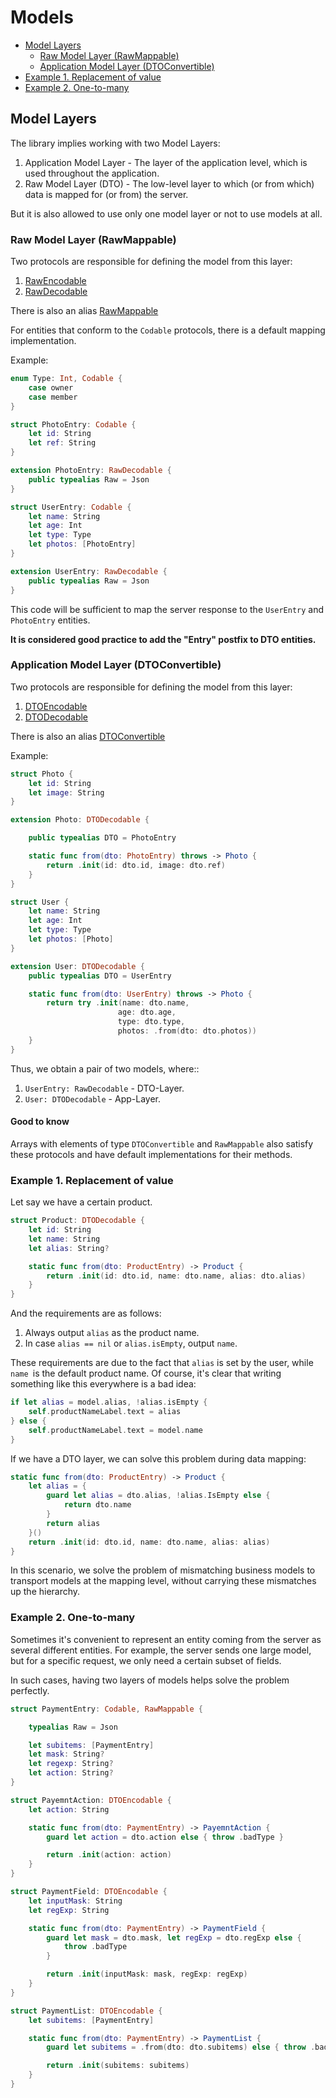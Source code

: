 # Models

- [Model Layers](#modellayer)
  - [Raw Model Layer (RawMappable)](#rawmodellayer)
  - [Application Model Layer (DTOConvertible)](#aplicationmodellayer)
- [Example 1. Replacement of value](#example1)
- [Example 2. One-to-many](#example2)

## Model Layers <a name="modellayer"></a>

The library implies working with two Model Layers:

1) Application Model Layer - The layer of the application level, which is used throughout the application.
2) Raw Model Layer (DTO) - The low-level layer to which (or from which) data is mapped for (or from) the server. 

But it is also allowed to use only one model layer or not to use models at all.

### Raw Model Layer (RawMappable) <a name="rawmodellayer"></a>

Two protocols are responsible for defining the model from this layer:

1) [RawEncodable](https://surfstudio.github.io/NodeKit/Protocols/RawEncodable.html)
2) [RawDecodable](https://surfstudio.github.io/NodeKit/Protocols/RawDecodable.html)

There is also an alias [RawMappable](https://surfstudio.github.io/NodeKit/Typealiases.html#/s:10CoreNetKit14RawMappable)

For entities that conform to the `Codable` protocols, there is a default mapping implementation.

Example:

```Swift
enum Type: Int, Codable {
    case owner
    case member
}

struct PhotoEntry: Codable {
    let id: String
    let ref: String
}

extension PhotoEntry: RawDecodable {
    public typealias Raw = Json
}

struct UserEntry: Codable {
    let name: String
    let age: Int
    let type: Type
    let photos: [PhotoEntry]
}

extension UserEntry: RawDecodable {
    public typealias Raw = Json
}
```

This code will be sufficient to map the server response to the `UserEntry` and `PhotoEntry` entities.

**It is considered good practice to add the "Entry" postfix to DTO entities.**

### Application Model Layer (DTOConvertible) <a name="aplicationmodellayer"></a>

Two protocols are responsible for defining the model from this layer:

1) [DTOEncodable](https://surfstudio.github.io/NodeKit/Protocols/DTOEncodable.html)
2) [DTODecodable](https://surfstudio.github.io/NodeKit/Protocols/DTODecodable.html)

There is also an alias [DTOConvertible](https://surfstudio.github.io/NodeKit/Typealiases.html#/s:10CoreNetKit14DTOConvertiblea)

Example:

```Swift
struct Photo {
    let id: String
    let image: String
}

extension Photo: DTODecodable {

    public typealias DTO = PhotoEntry

    static func from(dto: PhotoEntry) throws -> Photo {
        return .init(id: dto.id, image: dto.ref)
    }
}

struct User {
    let name: String
    let age: Int
    let type: Type
    let photos: [Photo]
}

extension User: DTODecodable {
    public typealias DTO = UserEntry

    static func from(dto: UserEntry) throws -> Photo {
        return try .init(name: dto.name, 
                        age: dto.age, 
                        type: dto.type, 
                        photos: .from(dto: dto.photos))
    }
}
```

Thus, we obtain a pair of two models, where::
1) `UserEntry: RawDecodable` - DTO-Layer.
2) `User: DTODecodable` - App-Layer. 

#### Good to know

Arrays with elements of type `DTOConvertible` and `RawMappable` also satisfy these protocols and have default implementations for their methods.

### Example 1. Replacement of value <a name="example1"></a>

Let say we have a certain product. 

```Swift
struct Product: DTODecodable {
    let id: String
    let name: String
    let alias: String?

    static func from(dto: ProductEntry) -> Product {
        return .init(id: dto.id, name: dto.name, alias: dto.alias)
    }
}
```

And the requirements are as follows:

1) Always output `alias` as the product name.
2) In case `alias == nil` or `alias.isEmpty`, output `name`.

These requirements are due to the fact that `alias` is set by the user, while `name `is the default product name.
Of course, it's clear that writing something like this everywhere is a bad idea:

```Swift
if let alias = model.alias, !alias.isEmpty {
    self.productNameLabel.text = alias
} else {
    self.productNameLabel.text = model.name
}
```

If we have a DTO layer, we can solve this problem during data mapping:

```Swift
static func from(dto: ProductEntry) -> Product {
    let alias = {
        guard let alias = dto.alias, !alias.IsEmpty else {
            return dto.name
        }
        return alias
    }()
    return .init(id: dto.id, name: dto.name, alias: alias)
}
```
In this scenario, we solve the problem of mismatching business models to transport models at the mapping level, without carrying these mismatches up the hierarchy. 

### Example 2. One-to-many <a name="example2"></a>

Sometimes it's convenient to represent an entity coming from the server as several different entities. For example, the server sends one large model, but for a specific request, we only need a certain subset of fields.

In such cases, having two layers of models helps solve the problem perfectly.

```Swift
struct PaymentEntry: Codable, RawMappable {

    typealias Raw = Json

    let subitems: [PaymentEntry]
    let mask: String?
    let regexp: String?
    let action: String?
}

struct PayemntAction: DTOEncodable {
    let action: String

    static func from(dto: PaymentEntry) -> PayemntAction {
        guard let action = dto.action else { throw .badType } 

        return .init(action: action)
    }
}

struct PaymentField: DTOEncodable {
    let inputMask: String
    let regExp: String

    static func from(dto: PaymentEntry) -> PaymentField {
        guard let mask = dto.mask, let regExp = dto.regExp else { 
            throw .badType 
        } 

        return .init(inputMask: mask, regExp: regExp)
    }
}

struct PaymentList: DTOEncodable {
    let subitems: [PaymentEntry]

    static func from(dto: PaymentEntry) -> PaymentList {
        guard let subitems = .from(dto: dto.subitems) else { throw .badType } 

        return .init(subitems: subitems)
    }
}
``` 